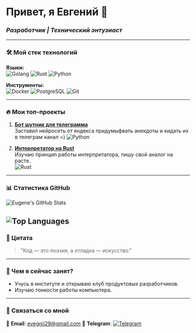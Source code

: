 # Привет, я Евгений 👋  
### *Разработчик | Технический энтузиаст*

---

### 🛠️ Мой стек технологий  
**Языки:**  
![Golang](https://img.icons8.com/?size=512&id=44442&format=png)
![Rust](https://c0.klipartz.com/pngpicture/424/752/gratis-png-mozilla-foundation-sistema-de-lenguaje-de-programacion-de-oxido-matraz.png)
![Python](https://static.vecteezy.com/system/resources/thumbnails/044/764/384/small_2x/python-programing-language-icon-3d-rendering-illustration-png.png)

**Инструменты:**  
![Docker](https://img.shields.io/badge/-Docker-2496ED?style=flat&logo=docker)
![PostgreSQL](https://img.shields.io/badge/-PostgreSQL-4169E1?style=flat&logo=postgresql)
![Git](https://img.shields.io/badge/-Git-F05032?style=flat&logo=git)  

---

### 🔥 Мои топ-проекты  
1. **[Бот шутник для телеграмма](https://github.com/EvgeniiAndronov/AirflowBotApiYandexGPT)**  
   Заставил нейросеть от яндекса придумыфвать анекдоты и кидать их в телеграм канал =)
   ![Python](https://img.shields.io/badge/-Python-3776AB)

2. **[Интерпретатор на Rust](https://github.com/EvgeniiAndronov/interpretator)**  
   Изучаю принцип работы интерпретатора, пишу свой аналог на расте.  
   ![Rust](https://img.shields.io/badge/-Rust-000000)  

---

### 📊 Статистика GitHub  
![Eugene's GitHub Stats](https://github-readme-stats.vercel.app/api?username=EvgeniiAndronov&show_icons=true&theme=radical&hide_border=true&hide_title=true)

![Top Languages](https://github-readme-stats.vercel.app/api/top-langs/?username=EvgeniiAndronov&layout=compact&theme=radical&hide_border=true&hide=Jupyter,HTML,Makefile&langs_count=4)
---

### 💬 Цитата  
> "Код — это поэзия, а отладка — искусство."  

---

### 🎯 Чем я сейчас занят?  
- Учусь в институте и открываю клуб продуктовых разработчиков.
- Изучаю тонкости работы компьютера.

---

### 🤝 Связаться со мной  
📧 **Email**: evegnii29@gmail.com
💬 **Telegram**: [![Telegram](https://img.shields.io/badge/-Telegram-0088cc?style=flat&logo=telegram)](https://t.me/evgeniiandronov) 
